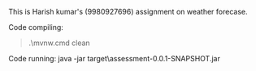 This is Harish kumar's (9980927696) assignment on weather forecase.

Code compiling:
>.\mvnw.cmd clean

Code running:
java -jar target\assessment-0.0.1-SNAPSHOT.jar
